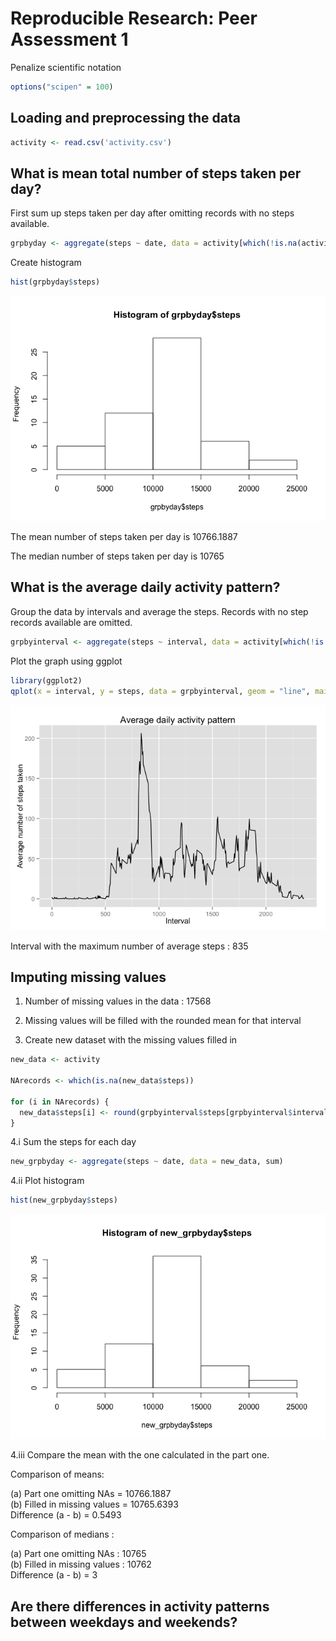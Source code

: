 # Reproducible Research: Peer Assessment 1

Penalize scientific notation

```r
options("scipen" = 100)
```
## Loading and preprocessing the data

```r
activity <- read.csv('activity.csv')
```



## What is mean total number of steps taken per day?
First sum up steps taken per day after omitting records with no steps available.

```r
grpbyday <- aggregate(steps ~ date, data = activity[which(!is.na(activity$steps)),], sum)
```

Create histogram

```r
hist(grpbyday$steps)
```

![plot of chunk unnamed-chunk-4](PA1_template_files/figure-html/unnamed-chunk-4.png) 

The mean number of steps taken per day is 10766.1887

The median number of steps taken per day is 10765

## What is the average daily activity pattern?

Group the data by intervals and average the steps. Records with no step records available are omitted.

```r
grpbyinterval <- aggregate(steps ~ interval, data = activity[which(!is.na(activity$steps)),], mean)
```

Plot the graph using ggplot

```r
library(ggplot2)
qplot(x = interval, y = steps, data = grpbyinterval, geom = "line", main="Average daily activity pattern", xlab = "Interval", ylab = "Average number of steps taken")
```

![plot of chunk unnamed-chunk-6](PA1_template_files/figure-html/unnamed-chunk-6.png) 

Interval with the maximum number of average steps : 835

## Imputing missing values

1. Number of missing values in the data : 17568

2. Missing values will be filled with the rounded mean for that interval

3. Create new dataset with the missing values filled in

```r
new_data <- activity

NArecords <- which(is.na(new_data$steps))

for (i in NArecords) {
  new_data$steps[i] <- round(grpbyinterval$steps[grpbyinterval$interval == new_data$interval[i]])
}
```

4.i Sum the steps for each day

```r
new_grpbyday <- aggregate(steps ~ date, data = new_data, sum)
```

4.ii Plot histogram

```r
hist(new_grpbyday$steps)
```

![plot of chunk unnamed-chunk-9](PA1_template_files/figure-html/unnamed-chunk-9.png) 

4.iii Compare the mean with the one calculated in the part one.

Comparison of means:
 
 (a) Part one omitting NAs = 10766.1887  
 (b) Filled in missing values = 10765.6393  
 Difference (a - b) = 0.5493  
 
Comparison of medians :
 
 (a) Part one omitting NAs : 10765  
 (b) Filled in missing values : 10762  
 Difference (a - b) = 3
## Are there differences in activity patterns between weekdays and weekends?
